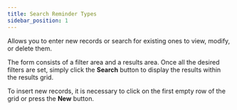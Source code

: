 ```yaml
---
title: Search Reminder Types 
sidebar_position: 1
---
```


Allows you to enter new records or search for existing ones to view, modify, or delete them.

The form consists of a filter area and a results area. Once all the desired filters are set, simply click the **Search** button to display the results within the results grid.

To insert new records, it is necessary to click on the first empty row of the grid or press the **New** button.